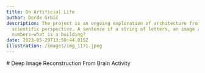 ```yaml
---
title: On Artificial Life
author: Đorđe Grbić 
description: The project is an ongoing exploration of architecture from a data
  scientific perspective. A sentence if a string of letters, an image a grid of
  numbers—what is a building?
date: 2023-05-29T13:50:44.015Z
illustration: /images/img_1171.jpeg
---
```

\# Deep Image Reconstruction From Brain Activity